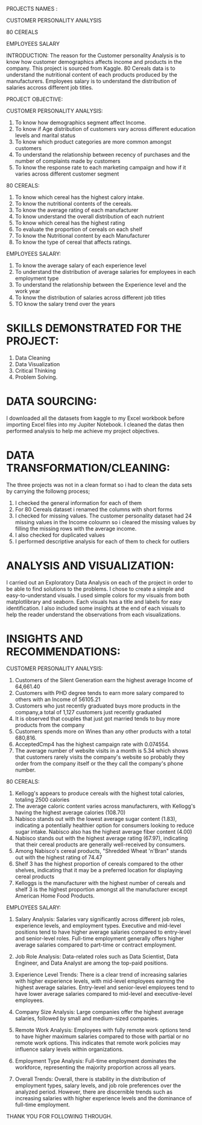 PROJECTS NAMES :

CUSTOMER PERSONALITY ANALYSIS

80 CEREALS

EMPLOYEES SALARY

INTRODUCTION:
The reason for the Customer personality Analysis is to know how customer demographics affects income and products in the company. This project is sourced from Kaggle. 80 Cereals data is to understand the nutritional content of each products produced by the manufacturers. Employees salary is to understand the distribution of salaries accross different job titles.

PROJECT OBJECTIVE:

CUSTOMER PERSONALITY ANALYSIS:

1. To know how demographics segment affect Income.
2. To know if Age distribution of customers vary across different education levels and marital status
3. To know which product categories are more common amongst customers
4. To understand the relationship between recency of purchases and the number of complaints made by customers
5. To know the response rate to each marketing campaign and how if it varies across different customer segment

80 CEREALS:

1. To know which cereal has the highest calory intake.
2. To know the nutritional contents of the cereals.
3. To know the average rating of each manufacturer
4. To know understand the overall distribution of each nutrient
5. To know which cereal has the highest rating
6. To evaluate the proportion of cereals on each shelf
7. To know the Nutritional content by each Manufacturer
8. To know the type of cereal that affects ratings.

EMPLOYEES SALARY:

1. To know the average salary of each experience level
2. To understand the distribution of average salaries for employees in each employment type
3. To understand the relationship between the Experience level and the work year
4. To know the distribution of salaries across different job titles
5. TO know the salary trend over the years

# SKILLS DEMONSTRATED FOR THE PROJECT:

1. Data Cleaning
2. Data Visualization
3. Critical Thinking
4. Problem Solving.

# DATA SOURCING:

I downloaded all the datasets from kaggle to my Excel workbook before importing Excel files into my Jupiter Notebook. I cleaned the datas then performed analysis to help me achieve my project objectives.

# DATA TRANSFORMATION/CLEANING:
The three projects was not in a clean format so i had to clean the data sets by carrying the followng process;

1. I checked the general information for each of them
2. For 80 Cereals dataset i renamed the columns with short forms
3. I checked for missing values. The customer personality dataset had 24 missing values in the Income coloumn so i cleared the missing values by filling the missing rows with the average income.
4. I also checked for duplicated values
5. I performed descriptive analysis for each of them to check for outliers

# ANALYSIS AND VISUALIZATION:
I carried out an Exploratory Data Analysis on each of the project in order to be able to find solutions to the problems. I chose to create a simple and easy-to-understand visuals. I used simple colors for my visuals from both matplotlibrary and seaborn. Each visuals has a title and labels for easy identification. I also included some insights at the end of each visuals to help the reader understand the observations from each visualizations.

# INSIGHTS AND RECOMMENDATIONS:

CUSTOMER PERSONALITY ANALYSIS:

1. Customers of the Silent Generation earn the highest average Income of 64,661.40
2. Customers with PHD degree tends to earn more salary compared to others with an Income of 56105.21
3. Customers who just recently graduated buys more products in the company,a total of 1,127 customers just recently graduated
4. It is observed that couples that just got married tends to buy more products from the company
5. Customers spends more on Wines than any other products with a total 680,816.
6. AcceptedCmp4 has the highest campaign rate with 0.074554.
7. The average number of website visits in a month is 5.34 which shows that customers rarely visits the company's website so probably they order from the company itself or the they call the company's phone number.

80 CEREALS:

1. Kellogg's appears to produce cereals with the highest total calories, totaling 2500 calories
2. The average caloric content varies across manufacturers, with Kellogg's having the highest average calories (108.70)
3. Nabisco stands out with the lowest average sugar content (1.83), indicating a potentially healthier option for consumers looking to reduce sugar intake. Nabisco also has the highest average fiber content (4.00)
4. Nabisco stands out with the highest average rating (67.97), indicating that their cereal products are generally well-received by consumers.
5. Among Nabisco's cereal products, "Shredded Wheat 'n'Bran" stands out with the highest rating of 74.47
6. Shelf 3 has the highest proportion of cereals compared to the other shelves, indicating that it may be a preferred location for displaying cereal products
7. Kelloggs is the manufacturer with the highest number of cereals and shelf 3 is the highest proportion amongst all the manufacturer except American Home Food Products.

EMPLOYEES SALARY:

1. Salary Analysis:
Salaries vary significantly across different job roles, experience levels, and employment types. Executive and mid-level positions tend to have higher average salaries compared to entry-level and senior-level roles. Full-time employment generally offers higher average salaries compared to part-time or contract employment.

2. Job Role Analysis:
Data-related roles such as Data Scientist, Data Engineer, and Data Analyst are among the top-paid positions.

3. Experience Level Trends:
There is a clear trend of increasing salaries with higher experience levels, with mid-level employees earning the highest average salaries. Entry-level and senior-level employees tend to have lower average salaries compared to mid-level and executive-level employees.

4. Company Size Analysis:
Large companies offer the highest average salaries, followed by small and medium-sized companies.

5. Remote Work Analysis:
Employees with fully remote work options tend to have higher maximum salaries compared to those with partial or no remote work options. This indicates that remote work policies may influence salary levels within organizations.

6. Employment Type Analysis:
Full-time employment dominates the workforce, representing the majority proportion across all years.

7. Overall Trends:
Overall, there is stability in the distribution of employment types, salary levels, and job role preferences over the analyzed period. However, there are discernible trends such as increasing salaries with higher experience levels and the dominance of full-time employment.

THANK YOU FOR FOLLOWING THROUGH.
